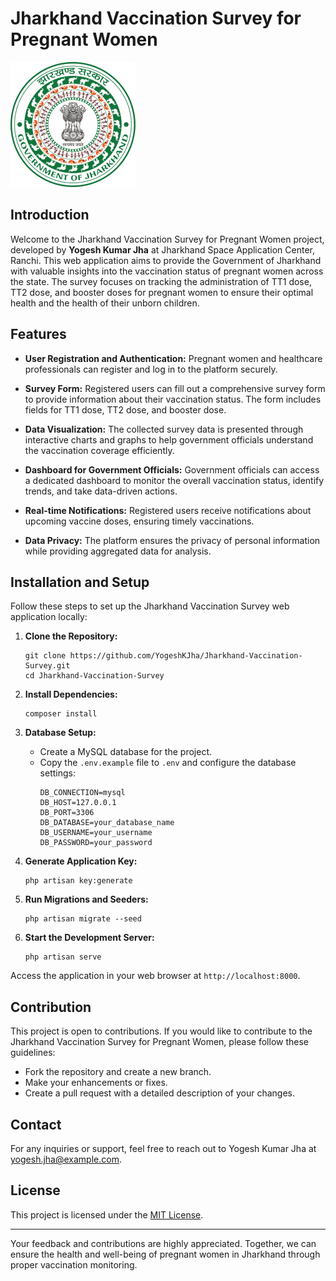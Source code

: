 # Jharkhand Vaccination Survey for Pregnant Women



![Jharkhand Government Logo](assets/img/logo1.png)


## Introduction

Welcome to the Jharkhand Vaccination Survey for Pregnant Women project, developed by **Yogesh Kumar Jha** at Jharkhand Space Application Center, Ranchi. This web application aims to provide the Government of Jharkhand with valuable insights into the vaccination status of pregnant women across the state. The survey focuses on tracking the administration of TT1 dose, TT2 dose, and booster doses for pregnant women to ensure their optimal health and the health of their unborn children.

## Features

- **User Registration and Authentication:** Pregnant women and healthcare professionals can register and log in to the platform securely.

- **Survey Form:** Registered users can fill out a comprehensive survey form to provide information about their vaccination status. The form includes fields for TT1 dose, TT2 dose, and booster dose.

- **Data Visualization:** The collected survey data is presented through interactive charts and graphs to help government officials understand the vaccination coverage efficiently.

- **Dashboard for Government Officials:** Government officials can access a dedicated dashboard to monitor the overall vaccination status, identify trends, and take data-driven actions.

- **Real-time Notifications:** Registered users receive notifications about upcoming vaccine doses, ensuring timely vaccinations.

- **Data Privacy:** The platform ensures the privacy of personal information while providing aggregated data for analysis.

## Installation and Setup

Follow these steps to set up the Jharkhand Vaccination Survey web application locally:

1. **Clone the Repository:**
   ```
   git clone https://github.com/YogeshKJha/Jharkhand-Vaccination-Survey.git
   cd Jharkhand-Vaccination-Survey
   ```

2. **Install Dependencies:**
   ```
   composer install
   ```

3. **Database Setup:**
   - Create a MySQL database for the project.
   - Copy the `.env.example` file to `.env` and configure the database settings:
     ```
     DB_CONNECTION=mysql
     DB_HOST=127.0.0.1
     DB_PORT=3306
     DB_DATABASE=your_database_name
     DB_USERNAME=your_username
     DB_PASSWORD=your_password
     ```

4. **Generate Application Key:**
   ```
   php artisan key:generate
   ```

5. **Run Migrations and Seeders:**
   ```
   php artisan migrate --seed
   ```

6. **Start the Development Server:**
   ```
   php artisan serve
   ```

Access the application in your web browser at `http://localhost:8000`.

## Contribution

This project is open to contributions. If you would like to contribute to the Jharkhand Vaccination Survey for Pregnant Women, please follow these guidelines:
- Fork the repository and create a new branch.
- Make your enhancements or fixes.
- Create a pull request with a detailed description of your changes.

## Contact

For any inquiries or support, feel free to reach out to Yogesh Kumar Jha at yogesh.jha@example.com.

## License

This project is licensed under the [MIT License](LICENSE).

---

Your feedback and contributions are highly appreciated. Together, we can ensure the health and well-being of pregnant women in Jharkhand through proper vaccination monitoring.
